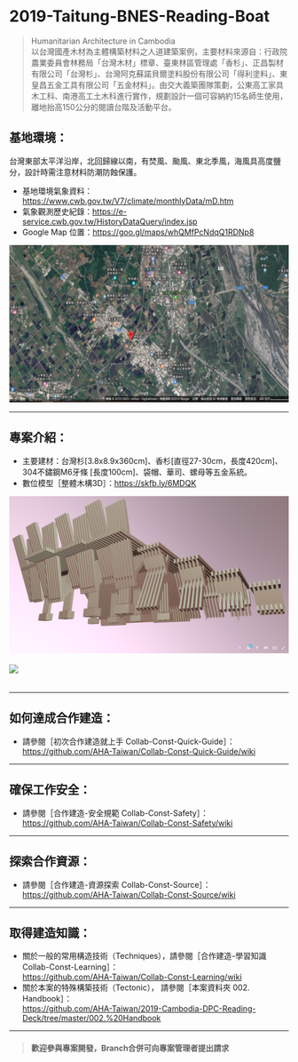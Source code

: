 # 2019-Taitung-BNES-Reading-Boat

>Humanitarian Architecture in Cambodia<br/>
以台灣國產木材為主體構築材料之人道建築案例，主要材料來源自：行政院農業委員會林務局「台灣木材」標章、臺東林區管理處「香杉」、正昌製材有限公司「台灣杉」、台灣阿克蘇諾貝爾塗料股份有限公司「得利塗料」、東皇昌五金工具有限公司「五金材料」。由交大義築團隊策劃，公東高工家具木工科、南港高工土木科進行實作，規劃設計一個可容納約15名師生使用，離地抬高150公分的閱讀台階及活動平台。<br/>

## 基地環境：<br/>
台灣東部太平洋沿岸，北回歸線以南，有焚風、颱風、東北季風，海風具高度鹽分，設計時需注意材料防潮防蝕保護。<br/>
* 基地環境氣象資料：https://www.cwb.gov.tw/V7/climate/monthlyData/mD.htm <br/>
* 氣象觀測歷史紀錄：https://e-service.cwb.gov.tw/HistoryDataQuery/index.jsp <br/>
* Google Map 位置：https://goo.gl/maps/whQMfPcNdqQ1RDNp8  <br/>

![](https://github.com/AHA-Taiwan/2019-Taitung-BNES-Reading-Boat/blob/master/001.%20Blueprint/README%20IMAGE/GMAP.png "Google Map")
***
## 專案介紹：<br/>
* 主要建材：台灣杉[3.8x8.9x360cm]、香杉[直徑27-30cm，長度420cm]、304不鏽鋼M6牙條 [長度100cm]、袋帽、華司、螺母等五金系統。
* 數位模型［整體木構3D］：https://skfb.ly/6MDQK

![](https://github.com/AHA-Taiwan/2019-Taitung-BNES-Reading-Boat/blob/master/001.%20Blueprint/README%20IMAGE/2019Taitung%20(1).PNG "3D Model")
<br/>
<br/>
![](https://github.com/idiotkingdom1997/2019-Taitung-BNES-Reading-Boat/blob/master/002.%20Handbook/GIF.gif)
<br/>
<br/>
***
## 如何達成合作建造：<br/>
* 請參閱［初次合作建造就上手 Collab-Const-Quick-Guide］：<br/>
https://github.com/AHA-Taiwan/Collab-Const-Quick-Guide/wiki <br/>
***
## 確保工作安全：<br/>
* 請參閱［合作建造-安全規範 Collab-Const-Safety］：<br/>
https://github.com/AHA-Taiwan/Collab-Const-Safety/wiki <br/>
***
## 探索合作資源：<br/>
* 請參閱［合作建造-資源探索 Collab-Const-Source］：<br/>
https://github.com/AHA-Taiwan/Collab-Const-Source/wiki <br/>
***
## 取得建造知識：<br/>
* 關於一般的常用構造技術（Techniques），請參閱［合作建造-學習知識 Collab-Const-Learning］：<br/>
https://github.com/AHA-Taiwan/Collab-Const-Learning/wiki <br/>
* 關於本案的特殊構築技術（Tectonic）， 請參閱［本案資料夾 002. Handbook］：<br/>
https://github.com/AHA-Taiwan/2019-Cambodia-DPC-Reading-Deck/tree/master/002.%20Handbook <br/>
***

> #### 歡迎參與專案開發，Branch合併可向專案管理者提出請求

